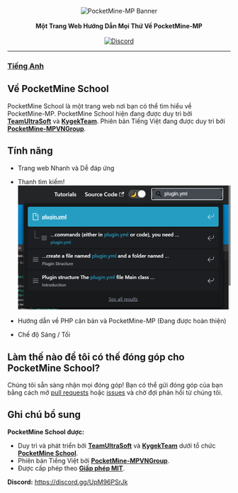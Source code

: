 <p align="center">
    <a><img src="https://camo.githubusercontent.com/7d23a5b0cef5c95e2102e4e482cbb24473e838d8a46279947e2cafb45586cdce/687474703a2f2f63646e2e706f636b65746d696e652e6e65742f696d672f506f636b65744d696e652d4d502d682e706e67" alt="PocketMine-MP Banner"></a><br><br>
    <b>Một Trang Web Hướng Dẫn Mọi Thứ Về PocketMine-MP</b><br><br>
    <a href="https://discord.gg/UpM96PSrJk"><img alt="Discord" src="https://img.shields.io/discord/869130615851745281?label=Discord"></a>
</p>

---

### [**Tiếng Anh**](https://github.com/PocketMine-MP-VN-Group/Pocketmine-School)

## Về PocketMine School

PocketMine School là một trang web nơi bạn có thể tìm hiểu về PocketMine-MP. PocketMine School hiện đang được duy trì bởi [**TeamUltraSoft**](https://github.com/TeamUltraSoft) và [**KygekTeam**](https://github.com/KygekTeam). Phiên bản Tiếng Việt đang được duy trì bởi [**PocketMine-MPVNGroup**](https://github.com/PocketMine-MP-VN-Group).

## Tính năng

- Trang web Nhanh và Dễ đáp ứng
- Thanh tìm kiếm!
  ![Thanh tìm kiếm](../../static/img/searchbar.png)

- Hướng dẫn về PHP căn bản và PocketMine-MP (Đang được hoàn thiện)
- Chế độ Sáng / Tối

## Làm thế nào để tôi có thế đóng góp cho PocketMine School?

Chúng tôi sẵn sàng nhận mọi đóng góp! Bạn có thể gửi đóng góp của bạn bằng cách mở [pull requests](https://github.com/PocketMine-MP-VN-Group/Pocketmine-School/pulls) hoặc [issues](https://github.com/PocketMine-MP-VN-Group/Pocketmine-School/issues) và chờ đợi phản hồi từ chúng tôi.

<!-- TODO: Add tutorial for building and testing PocketMine School locally -->

## Ghi chú bổ sung

**PocketMine School được:**
- Duy trì và phát triển bởi [**TeamUltraSoft**](https://github.com/TeamUltraSoft) và [**KygekTeam**](https://github.com/KygekTeam) dưới tổ chức [**PocketMine School**](https://github.com/PocketMine-School).
- Phiên bản Tiếng Việt bởi [**PocketMine-MPVNGroup**](https://github.com/PocketMine-MP-VN-Group).
- Được cấp phép theo [**Giấp phép MIT**](/LICENSE).

**Discord:** https://discord.gg/UpM96PSrJk

